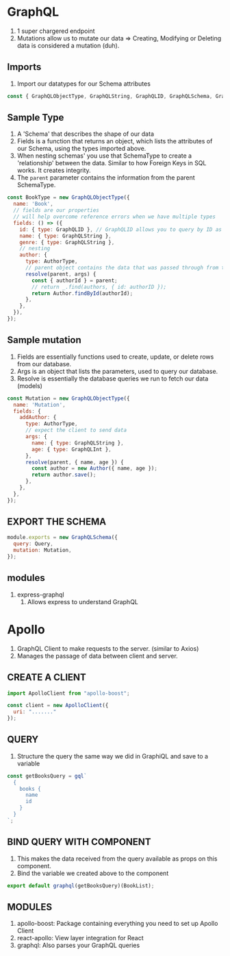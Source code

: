 # GraphQL

1. 1 super chargered endpoint
2. Mutations allow us to mutate our data => Creating, Modifying or Deleting data is considered a mutation (duh).

## Imports
1. Import our datatypes for our Schema attributes
```javascript
const { GraphQLObjectType, GraphQLString, GraphQLID, GraphQLSchema, GraphQLInt, GraphQLList, GraphQLNonNull } = graphql;
```

## Sample Type
1. A 'Schema' that describes the shape of our data
2. Fields is a function that returns an object, which lists the attributes of our Schema, using the types imported above.
3. When nesting schemas' you use that SchemaType to create a 'relationship' between the data. Similar to how Foreign Keys in SQL works. It creates integrity.
4. The `parent` parameter contains the information from the parent SchemaType.
```javascript
const BookType = new GraphQLObjectType({
  name: 'Book',
  // fields are our properties
  // will help overcome reference errors when we have multiple types
  fields: () => ({
    id: { type: GraphQLID }, // GraphQLID allows you to query by ID as an integer or string => but args.id is still a string type
    name: { type: GraphQLString },
    genre: { type: GraphQLString },
    // nesting
    author: {
      type: AuthorType,
      // parent object contains the data that was passed through from the parent query (Book)
      resolve(parent, args) {
        const { authorId } = parent;
        // return _.find(authors, { id: authorID });
        return Author.findById(authorId);
      },
    },
  }),
});
```

## Sample mutation
1. Fields are essentially functions used to create, update, or delete rows from our database.
2. Args is an object that lists the parameters, used to query our database.
3. Resolve is essentially the database queries we run to fetch our data (models)
```javascript
const Mutation = new GraphQLObjectType({
  name: 'Mutation',
  fields: {
    addAuthor: {
      type: AuthorType,
      // expect the client to send data
      args: {
        name: { type: GraphQLString },
        age: { type: GraphQLInt },
      },
      resolve(parent, { name, age }) {
        const author = new Author({ name, age });
        return author.save();
      },
    },
  },
});
```

## EXPORT THE SCHEMA
```javascript
module.exports = new GraphQLSchema({
  query: Query,
  mutation: Mutation,
});
```

## modules
1. express-graphql
    1. Allows express to understand GraphQL

# Apollo

1. GraphQL Client to make requests to the server. (similar to Axios)
2. Manages the passage of data between client and server.

## CREATE A CLIENT
```javascript
import ApolloClient from "apollo-boost";

const client = new ApolloClient({
  uri: "......."
});
```

## QUERY
1. Structure the query the same way we did in GraphiQL and save to a variable
```javascript
const getBooksQuery = gql`
  {
    books {
      name
      id
    }
  }
`;
```

## BIND QUERY WITH COMPONENT
1. This makes the data received from the query available as props on this component.
2. Bind the variable we created above to the component
```javascript
export default graphql(getBooksQuery)(BookList);
```

## MODULES
1. apollo-boost: Package containing everything you need to set up Apollo Client
2. react-apollo: View layer integration for React
3. graphql: Also parses your GraphQL queries